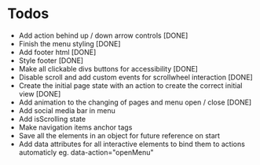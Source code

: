 # Todos
  - Add action behind up / down arrow controls [DONE]
  - Finish the menu styling [DONE]
  - Add footer html [DONE]
  - Style footer [DONE]
  - Make all clickable divs buttons for accessibility [DONE]
  - Disable scroll and add custom events for scrollwheel interaction [DONE]
  - Create the initial page state with an action to create the correct initial view [DONE]
  - Add animation to the changing of pages and menu open / close [DONE]
  - Add social media bar in menu
  - Add isScrolling state
  - Make navigation items anchor tags 
  - Save all the elements in an object for future reference on start
  - Add data attributes for all interactive elements to bind them to actions automaticly eg. data-action="openMenu" 